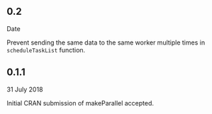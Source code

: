 ## 0.2

Date

Prevent sending the same data to the same worker multiple times in
`scheduleTaskList` function.

## 0.1.1

31 July 2018

Initial CRAN submission of makeParallel accepted.
